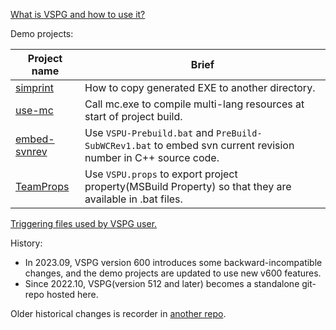 [What is VSPG and how to use it?](_VSPG/VSPG-how-to-use.md)

Demo projects:

| Project name | Brief |
| ------------ | ----- |
| [simprint](demo-vsprojs/simprint/) | How to copy generated EXE to another directory. |
| [use-mc](demo-vsprojs/use-mc/) | Call mc.exe to compile multi-lang resources at start of project build. |
| [embed-svnrev](demo-vsprojs/embed-svnrev/) | Use `VSPU-Prebuild.bat` and `PreBuild-SubWCRev1.bat` to embed svn current revision number in C++ source code. |
| [TeamProps](demo-vsprojs/TeamProps/) | Use `VSPU.props` to export project property(MSBuild Property) so that they are available in .bat files. |

[Triggering files used by VSPG user.](_VSPG/samples/)

History:
* In 2023.09, VSPG version 600 introduces some backward-incompatible changes, and the demo projects are updated to use new v600 features.
* Since 2022.10, VSPG(version 512 and later) becomes a standalone git-repo hosted here.

Older historical changes is recorder in [another repo](https://github.com/chjfth/dailytools/tree/master/cmd-batch/vsproj-VSPG).
